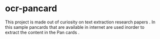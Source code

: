 # ocr-pancard
This project is made out of curiosity on text extraction research papers . In this sample pancards that are available in internet are used inorder to extract the content in the Pan cards .
